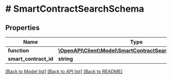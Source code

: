 # # SmartContractSearchSchema

## Properties

Name | Type | Description | Notes
------------ | ------------- | ------------- | -------------
**function** | [**\OpenAPI\Client\Model\SmartContractSearchFunctionSchema**](SmartContractSearchFunctionSchema.md) |  | [optional]
**smart_contract_id** | **string** |  | [optional]

[[Back to Model list]](../../README.md#models) [[Back to API list]](../../README.md#endpoints) [[Back to README]](../../README.md)
